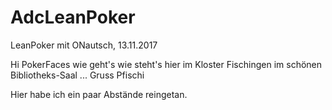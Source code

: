# AdcLeanPoker
LeanPoker mit ONautsch, 13.11.2017

Hi PokerFaces
wie geht's wie steht's hier im Kloster Fischingen im schönen Bibliotheks-Saal ...
Gruss Pfischi

Hier habe ich ein paar Abstände reingetan.